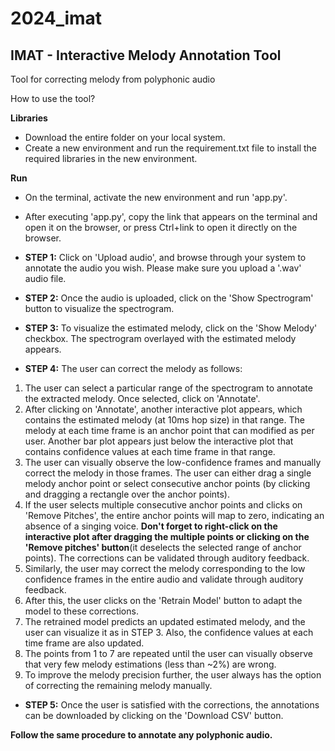 # 2024_imat
## IMAT - Interactive Melody Annotation Tool
Tool for correcting melody from polyphonic audio

How to use the tool?

**Libraries**
- Download the entire folder on your local system.
- Create a new environment and run the requirement.txt file to install the required libraries in the new environment.

**Run**
- On the terminal, activate the new environment and run 'app.py'.
- After executing 'app.py', copy the link that appears on the terminal and open it on the browser, or press Ctrl+link to open it directly on the browser.
  
- **STEP 1:** Click on 'Upload audio', and browse through your system to annotate the audio you wish. Please make sure you upload a '.wav' audio file.
- **STEP 2:** Once the audio is uploaded, click on the 'Show Spectrogram' button to visualize the spectrogram.
- **STEP 3:** To visualize the estimated melody, click on the 'Show Melody' checkbox. The spectrogram overlayed with the estimated melody appears.
- **STEP 4:** The user can correct the melody as follows:
1. The user can select a particular range of the spectrogram to annotate the extracted melody. Once selected, click on 'Annotate'.
2. After clicking on 'Annotate', another interactive plot appears, which contains the estimated melody (at 10ms hop size) in that range. The melody at each time frame is an anchor point that can modified as per user. Another bar plot appears just below the interactive plot that contains confidence values at each time frame in that range.
3. The user can visually observe the low-confidence frames and manually correct the melody in those frames. The user can either drag a single melody anchor point or select consecutive anchor points (by clicking and dragging a rectangle over the anchor points).
4. If the user selects multiple consecutive anchor points and clicks on 'Remove Pitches', the entire anchor points will map to zero, indicating an absence of a singing voice. **Don't forget to right-click on the interactive plot after dragging the multiple points or clicking on the 'Remove pitches' button**(it deselects the selected range of anchor points). The corrections can be validated through auditory feedback.
5. Similarly, the user may correct the melody corresponding to the low confidence frames in the entire audio and validate through auditory feedback.
6. After this, the user clicks on the 'Retrain Model' button to adapt the model to these corrections.
7. The retrained model predicts an updated estimated melody, and the user can visualize it as in STEP 3. Also, the confidence values at each time frame are also updated.
8. The points from 1 to 7 are repeated until the user can visually observe that very few melody estimations (less than ~2%) are wrong.
9. To improve the melody precision further, the user always has the option of correcting the remaining melody manually.
- **STEP 5:** Once the user is satisfied with the corrections, the annotations can be downloaded by clicking on the 'Download CSV' button.

**Follow the same procedure to annotate any polyphonic audio.**
